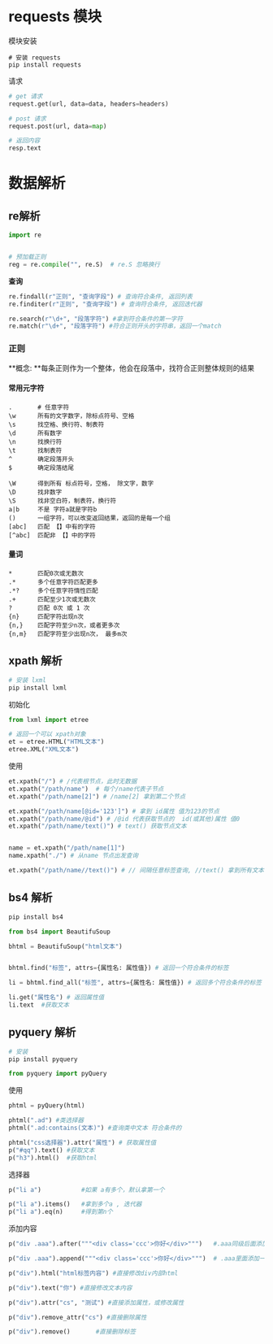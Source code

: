 # requests 模块

模块安装

```
# 安装 requests
pip install requests
```

请求

```python
# get 请求
request.get(url, data=data, headers=headers)  

# post 请求
request.post(url, data=map)

# 返回内容
resp.text
```





# 数据解析

## re解析

```python
import re


# 预加载正则
reg = re.compile("", re.S)  # re.S 忽略换行
```

**查询**

```python
re.findall(r"正则", "查询字段") # 查询符合条件, 返回列表
re.finditer(r"正则", "查询字段") # 查询符合条件, 返回迭代器

re.search(r"\d+", "段落字符") #拿到符合条件的第一字符
re.match(r"\d+", "段落字符") #符合正则开头的字符串，返回一个match
```





### 正则

**概念:	**每条正则作为一个整体，他会在段落中，找符合正则整体规则的结果

#### 常用元字符

```
.     	# 任意字符
\w    	所有的文字数字，除标点符号、空格
\s 		找空格、换行符、制表符
\d 		所有数字
\n 		找换行符
\t 		找制表符
^ 		确定段落开头
$ 		确定段落结尾

\W 		得到所有 标点符号，空格， 除文字，数字
\D 		找非数字
\S 		找非空白符，制表符，换行符
a|b   	不是 字符a就是字符b
()		一组字符，可以改变返回结果，返回的是每一个组
[abc]   匹配 【】中有的字符
[^abc] 	匹配非 【】中的字符
```



#### 量词

```
* 		匹配0次或无数次
.*   	多个任意字符匹配更多
.*?  	多个任意字符惰性匹配
.+ 		匹配至少1次或无数次
? 		匹配 0次 或 1 次
{n}  	匹配字符出现n次
{n,} 	匹配字符至少n次，或者更多次
{n,m} 	匹配字符至少出现n次， 最多m次
```



## xpath 解析

```python
# 安装 lxml
pip install lxml
```

初始化

```python
from lxml import etree

# 返回一个可以 xpath对象 
et = etree.HTML("HTML文本")
etree.XML("XML文本")
```

使用

```python
et.xpath("/") # /代表根节点，此时无数据
et.xpath("/path/name")  # 每个/name代表子节点
et.xpath("/path/name[2]") # /name[2] 拿到第二个节点

et.xpath("/path/name[@id='123']") # 拿到 id属性 值为123的节点
et.xpath("/path/name/@id") # /@id 代表获取节点的  id(或其他)属性 值0
et.xpath("/path/name/text()") # text() 获取节点文本


name = et.xpath("/path/name[1]")
name.xpath("./") # 从name 节点出发查询

et.xpath("/path/name//text()") # // 间隔任意标签查询, //text() 拿到所有文本
```





## bs4 解析

```python
pip install bs4

from bs4 import BeautifuSoup
```

```python
bhtml = BeautifuSoup("html文本")


bhtml.find("标签", attrs={属性名: 属性值}) # 返回一个符合条件的标签

li = bhtml.find_all("标签", attrs={属性名: 属性值}) # 返回多个符合条件的标签

li.get("属性名") # 返回属性值
li.text  #获取文本
```





## pyquery 解析

```python
# 安装
pip install pyquery

from pyquery import pyQuery
```

使用

```python
phtml = pyQuery(html)

phtml(".ad") #类选择器
phtml(".ad:contains(文本)") #查询类中文本 符合条件的

phtml("css选择器").attr("属性") # 获取属性值
p("#qq").text() #获取文本
p("h3").html() 	#获取html
```

选择器

```python
p("li a") 			#如果 a有多个，默认拿第一个

p("li a").items() 	#拿到多个a , 迭代器 
p("li a").eq(n) 	#得到第n个
```

添加内容

```python
p("div .aaa").after("""<div class='ccc'>你好</div>""")   #.aaa同级后面添加一个html标签

p("div .aaa").append("""<div class='ccc'>你好</div>""")  # .aaa里面添加一个html标签

p("div").html("html标签内容") #直接修改div内部html

p("div").text("你") #直接修改文本内容

p("div").attr("cs", "测试") #直接添加属性，或修改属性

p("div").remove_attr("cs") #直接删除属性

p("div").remove() 		#直接删除标签
```



